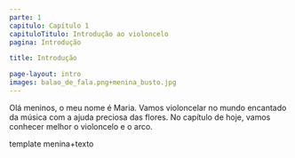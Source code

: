 ```yaml
---
parte: 1
capitulo: Capítulo 1
capituloTitulo: Introdução ao violoncelo
pagina: Introdução

title: Introdução

page-layout: intro
images: balao_de_fala.png+menina_busto.jpg
---
```


Olá meninos, o meu nome é Maria. Vamos violoncelar no mundo encantado da música com a ajuda preciosa das flores. No capítulo de hoje, vamos conhecer melhor o violoncelo e o arco.

template menina+texto
